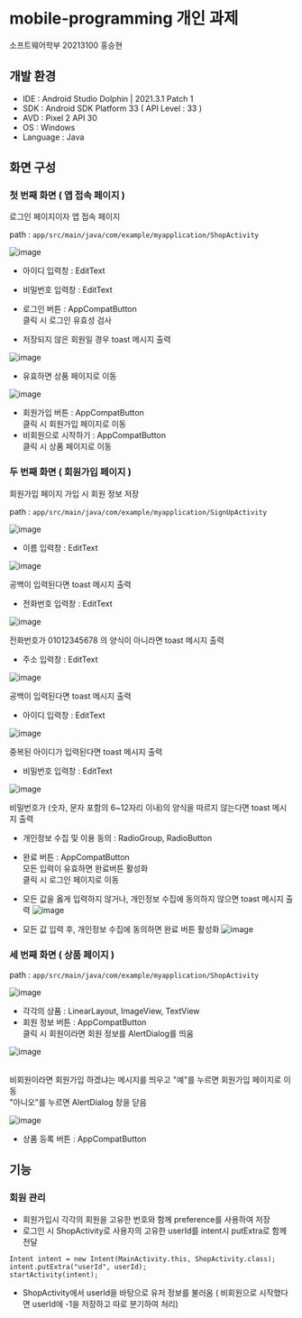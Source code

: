 # mobile-programming 개인 과제
소프트웨어학부 20213100 홍승현

## 개발 환경

* IDE : Android Studio Dolphin | 2021.3.1 Patch 1
* SDK : Android SDK Platform 33 ( API Level : 33 )
* AVD : Pixel 2 API 30
* OS : Windows
* Language : Java


## 화면 구성

### 첫 번째 화면 ( 앱 접속 페이지 )

로그인 페이지이자 앱 접속 페이지

path : `app/src/main/java/com/example/myapplication/ShopActivity`

![image](https://user-images.githubusercontent.com/81635179/199176862-4160ff0f-9bef-44a6-a5c5-6456de366e51.png)

* 아이디 입력창 : EditText
* 비밀번호 입력창 : EditText
* 로그인 버튼 : AppCompatButton
  <br>클릭 시 로그인 유효성 검사
  
* 저장되지 않은 회원일 경우 toast 메시지 출력

![image](https://user-images.githubusercontent.com/81635179/199209474-1a5c4838-75ce-446a-806e-47ef3b963fb9.png)

* 유효하면 상품 페이지로 이동

![image](https://user-images.githubusercontent.com/81635179/199211132-3be509e3-1440-49a7-8517-4ea126420e34.png)

* 회원가입 버튼 : AppCompatButton
  <br>클릭 시 회원가입 페이지로 이동
* 비회원으로 시작하기 : AppCompatButton
  <br>클릭 시 상품 페이지로 이동




### 두 번째 화면 ( 회원가입 페이지 )

회원가입 페이지 가입 시 회원 정보 저장

path : `app/src/main/java/com/example/myapplication/SignUpActivity`

![image](https://user-images.githubusercontent.com/81635179/199180605-8f77a6c3-179e-4b2a-a272-5cb288dd538f.png)

* 이름 입력창 : EditText

![image](https://user-images.githubusercontent.com/81635179/199225320-6a3c66f1-5459-4b1c-b973-88542613ec62.png)

공백이 입력된다면 toast 메시지 출력

* 전화번호 입력창 : EditText

![image](https://user-images.githubusercontent.com/81635179/199224879-9dc28920-b999-48c1-aab2-ebe4dc1856cf.png)

전화번호가 01012345678 의 양식이 아니라면 toast 메시지 출력

* 주소 입력창 : EditText

![image](https://user-images.githubusercontent.com/81635179/199225544-0802d2e3-d3e0-475e-9b9b-ae9fdcc112d0.png)

공백이 입력된다면 toast 메시지 출력

* 아이디 입력창 : EditText

![image](https://user-images.githubusercontent.com/81635179/199225675-ce968b7b-a440-408d-8ba4-84f193e7a6ac.png)

중복된 아이디가 입력된다면 toast 메시지 출력

* 비밀번호 입력창 : EditText

![image](https://user-images.githubusercontent.com/81635179/199225956-9b336e46-6b56-4b04-abaa-6d84c4a401ae.png)

비밀번호가 (숫자, 문자 포함의 6~12자리 이내)의 양식을 따르지 않는다면 toast 메시지 출력


* 개인정보 수집 및 이용 동의 : RadioGroup, RadioButton
* 완료 버튼 : AppCompatButton
  <br>모든 입력이 유효하면 완료버튼 활성화
  <br>클릭 시 로그인 페이지로 이동
  
* 모든 값을 옳게 입력하지 않거나, 개인정보 수집에 동의하지 않으면 toast 메시지 출력
![image](https://user-images.githubusercontent.com/81635179/199226607-a530c296-136a-4492-a418-49022886799a.png)

* 모든 값 입력 후, 개인정보 수집에 동의하면 완료 버튼 활성화
![image](https://user-images.githubusercontent.com/81635179/199210901-afca3650-3627-4d2a-ae27-7d35de982845.png)

### 세 번째 화면 ( 상품 페이지 )

path : `app/src/main/java/com/example/myapplication/ShopActivity`

![image](https://user-images.githubusercontent.com/81635179/199181428-54814ede-4c96-4367-843a-f26b7d227ac6.png)

* 각각의 상품 : LinearLayout, ImageView, TextView
* 회원 정보 버튼 : AppCompatButton
  <br>클릭 시 회원이라면 회원 정보를 AlertDialog를 띄움
  
![image](https://user-images.githubusercontent.com/81635179/199211653-fd3de5a5-ab93-4ed5-9ab2-613479ce6649.png)

  <br>비회원이라면 회원가입 하겠냐는 메시지를 띄우고 "예"를 누르면 회원가입 페이지로 이동
  <br>"아니오"를 누르면 AlertDialog 창을 닫음
  
![image](https://user-images.githubusercontent.com/81635179/199212229-efdc8ec2-f036-4e37-a9ef-e81376c61e58.png)
  
* 상품 등록 버튼 : AppCompatButton

## 기능

### 회원 관리

* 회원가입시 각각의 회원을 고유한 번호와 함께 preference를 사용하여 저장
* 로그인 시 ShopActivity로 사용자의 고유한 userId를 intent시 putExtra로 함께 전달

```
Intent intent = new Intent(MainActivity.this, ShopActivity.class);
intent.putExtra("userId", userId);
startActivity(intent);
```

* ShopActivity에서 userId을 바탕으로 유저 정보를 불러옴
( 비회원으로 시작했다면 userId에 -1을 저장하고 따로 분기하여 처리)
